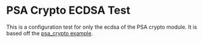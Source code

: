 # PSA Crypto ECDSA Test

This is a configuration test for only the ecdsa of the PSA crypto module.
It is based off the [psa_crypto example](../../../examples/advanced_examples/psa_crypto/README.md).
